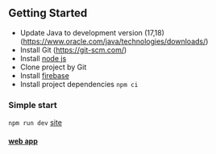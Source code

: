 ## Getting Started

- Update Java to development version (17,18) (https://www.oracle.com/java/technologies/downloads/)
- Install Git (https://git-scm.com/)
- Install [node js](https://nodejs.dev)
- Clone project by Git
- Install [firebase](https://firebase.google.com/docs/cli)
- Install project dependencies ```npm ci```

### Simple start
```npm run dev``` [site](http://localhost:3000)

#### [web app](https://fem-fest-me.web.app/)
